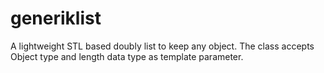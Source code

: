 # generiklist
A lightweight STL based doubly list to keep any object. The class accepts Object type and length data type as template parameter.
